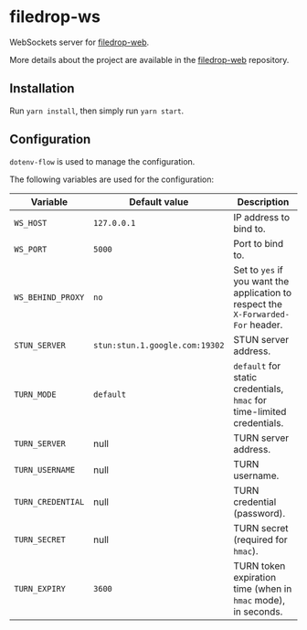 # filedrop-ws

WebSockets server for [filedrop-web](https://github.com/mat-sz/filedrop-web).

More details about the project are available in the [filedrop-web](https://github.com/mat-sz/filedrop-web) repository.

## Installation

Run `yarn install`, then simply run `yarn start`.

## Configuration

`dotenv-flow` is used to manage the configuration.

The following variables are used for the configuration:

| Variable          | Default value | Description                                                                       |
|-------------------|---------------|-----------------------------------------------------------------------------------|
| `WS_HOST`         | `127.0.0.1`   | IP address to bind to.                                                            |
| `WS_PORT`         | `5000`        | Port to bind to.                                                                  |
| `WS_BEHIND_PROXY` | `no`          | Set to `yes` if you want the application to respect the `X-Forwarded-For` header. |
| `STUN_SERVER`     | `stun:stun.1.google.com:19302` | STUN server address.                      |
| `TURN_MODE`       | `default`                      | `default` for static credentials, `hmac` for time-limited credentials. |
| `TURN_SERVER`     | null                           | TURN server address.                      |
| `TURN_USERNAME`   | null                           | TURN username.                            |
| `TURN_CREDENTIAL` | null                           | TURN credential (password).               |
| `TURN_SECRET`     | null                           | TURN secret (required for `hmac`).        |
| `TURN_EXPIRY`     | `3600`                         | TURN token expiration time (when in `hmac` mode), in seconds. |